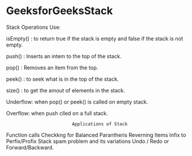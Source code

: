 # GeeksforGeeksStack

Stack Operations Use:

isEmpty() : to return true if the stack is empty and false if the stack is not empty.

push() : Inserts an intem to the top of the stack.

pop() : Removes an item from the top.

peek() : to seek what is in the top of the stack.

size() : to get the amout of elements in the stack.

Underflow: when pop() or peek() is called on empty stack.

Overflow: when push clled on a full stack.



                             Applications of Stack
Function calls
Checkkng for Balanced Parantheris
Reverning Items
Infix to Perfix/Profix
Stack spam problem and its variations
Undo / Redo or Forward/Backward.
